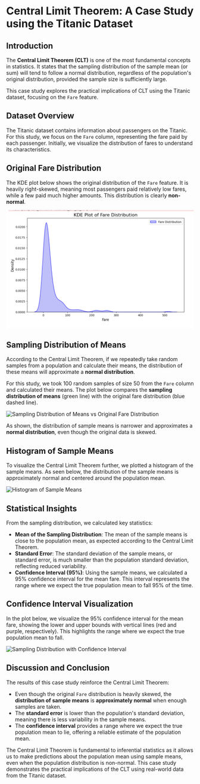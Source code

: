 # Central Limit Theorem: A Case Study using the Titanic Dataset

## Introduction
The **Central Limit Theorem (CLT)** is one of the most fundamental concepts in statistics. It states that the sampling distribution of the sample mean (or sum) will tend to follow a normal distribution, regardless of the population's original distribution, provided the sample size is sufficiently large. 

This case study explores the practical implications of CLT using the Titanic dataset, focusing on the `Fare` feature.

## Dataset Overview
The Titanic dataset contains information about passengers on the Titanic. For this study, we focus on the `Fare` column, representing the fare paid by each passenger. Initially, we visualize the distribution of fares to understand its characteristics.

## Original Fare Distribution
The KDE plot below shows the original distribution of the `Fare` feature. It is heavily right-skewed, meaning most passengers paid relatively low fares, while a few paid much higher amounts. This distribution is clearly **non-normal**.

![KDE Plot of Original Fare Distribution](images/KDE_Fare_Dist.png)

## Sampling Distribution of Means
According to the Central Limit Theorem, if we repeatedly take random samples from a population and calculate their means, the distribution of these means will approximate a **normal distribution**. 

For this study, we took 100 random samples of size 50 from the `Fare` column and calculated their means. The plot below compares the **sampling distribution of means** (green line) with the original fare distribution (blue dashed line).

![Sampling Distribution of Means vs Original Fare Distribution](file-1algz5PboBOubbXwKYTUywq6)

As shown, the distribution of sample means is narrower and approximates a **normal distribution**, even though the original data is skewed.

## Histogram of Sample Means
To visualize the Central Limit Theorem further, we plotted a histogram of the sample means. As seen below, the distribution of the sample means is approximately normal and centered around the population mean.

![Histogram of Sample Means](file-HsxDiwgQTGvpVpmzGKYqK0jU)

## Statistical Insights
From the sampling distribution, we calculated key statistics:
- **Mean of the Sampling Distribution**: The mean of the sample means is close to the population mean, as expected according to the Central Limit Theorem.
- **Standard Error**: The standard deviation of the sample means, or standard error, is much smaller than the population standard deviation, reflecting reduced variability.
- **Confidence Interval (95%)**: Using the sample means, we calculated a 95% confidence interval for the mean fare. This interval represents the range where we expect the true population mean to fall 95% of the time.

## Confidence Interval Visualization
In the plot below, we visualize the 95% confidence interval for the mean fare, showing the lower and upper bounds with vertical lines (red and purple, respectively). This highlights the range where we expect the true population mean to fall.

![Sampling Distribution with Confidence Interval](file-fsUEnMmdBO8uEwOlUPkJJgTE)

## Discussion and Conclusion
The results of this case study reinforce the Central Limit Theorem:
- Even though the original `Fare` distribution is heavily skewed, the **distribution of sample means** is **approximately normal** when enough samples are taken.
- The **standard error** is lower than the population's standard deviation, meaning there is less variability in the sample means.
- The **confidence interval** provides a range where we expect the true population mean to lie, offering a reliable estimate of the population mean.

The Central Limit Theorem is fundamental to inferential statistics as it allows us to make predictions about the population mean using sample means, even when the population distribution is non-normal. This case study demonstrates the practical implications of the CLT using real-world data from the Titanic dataset.

